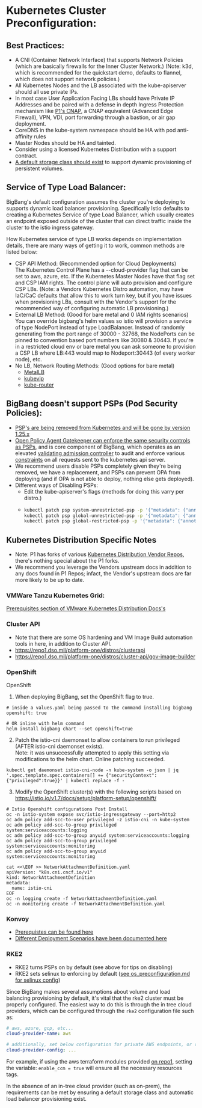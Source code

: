 # Kubernetes Cluster Preconfiguration:         


## Best Practices:        
* A CNI (Container Network Interface) that supports Network Policies (which are basically firewalls for the Inner Cluster Network.) (Note: k3d, which is recommended for the quickstart demo, defaults to flannel, which does not support network policies.)
* All Kubernetes Nodes and the LB associated with the kube-apiserver should all use private IPs.
* In most case User Application Facing LBs should have Private IP Addresses and be paired with a defense in depth Ingress Protection mechanism like [P1's CNAP](https://p1.dso.mil/#/products/cnap/), a CNAP equivalent (Advanced Edge Firewall), VPN, VDI, port forwarding through a bastion, or air gap deployment. 
* CoreDNS in the kube-system namespace should be HA with pod anti-affinity rules
* Master Nodes should be HA and tainted.
* Consider using a licensed Kubernetes Distribution with a support contract. 
* [A default storage class should exist](default_storageclass.md) to support dynamic provisioning of persistent volumes.


## Service of Type Load Balancer:
BigBang's default configuration assumes the cluster you're deploying to supports dynamic load balancer provisioning. Specifically Istio defaults to creating a Kubernetes Service of type Load Balancer, which usually creates an endpoint exposed outside of the cluster that can direct traffic inside the cluster to the istio ingress gateway.

How Kubernetes service of type LB works depends on implementation details, there are many ways of getting it to work, common methods are listed below:      
* CSP API Method: (Recommended option for Cloud Deployments)       
The Kubernetes Control Plane has a --cloud-provider flag that can be set to aws, azure, etc. If the Kubernetes Master Nodes have that flag set and CSP IAM rights. The control plane will auto provision and configure CSP LBs. (Note: a Vendors Kubernetes Distro automation, may have IaC/CaC defaults that allow this to work turn key, but if you have issues when provisioning LBs, consult with the Vendor's support for the recommended way of configuring automatic LB provisioning.)
* External LB Method: (Good for bare metal and 0 IAM rights scenarios)      
You can override bigbang's helm values so istio will provision a service of type NodePort instead of type LoadBalancer. Instead of randomly generating from the port range of 30000 - 32768, the NodePorts can be pinned to convention based port numbers like 30080 & 30443. If you're in a restricted cloud env or bare metal you can ask someone to provision a CSP LB where LB:443 would map to Nodeport:30443 (of every worker node), etc.
* No LB, Network Routing Methods: (Good options for bare metal)         
  * [MetalLB](https://metallb.universe.tf/) 
  * [kubevip](https://kube-vip.io/)
  * [kube-router](https://www.kube-router.io)


## BigBang doesn't support PSPs (Pod Security Policies): 
* [PSP's are being removed from Kubernetes and will be gone by version 1.25.x](https://repo1.dso.mil/platform-one/big-bang/bigbang/-/issues/10) 
* [Open Policy Agent Gatekeeper can enforce the same security controls as PSPs](https://github.com/open-policy-agent/gatekeeper-library/tree/master/library/pod-security-policy#pod-security-policies), and is core component of BigBang, which operates as an elevated [validating admission controller](https://kubernetes.io/docs/reference/access-authn-authz/extensible-admission-controllers/) to audit and enforce various [constraints](https://github.com/open-policy-agent/frameworks/tree/master/constraint) on all requests sent to the kubernetes api server.
* We recommend users disable PSPs completely given they're being removed, we have a replacement, and PSPs can prevent OPA from deploying (and if OPA is not able to deploy, nothing else gets deployed). 
* Different ways of Disabling PSPs: 
  * Edit the kube-apiserver's flags (methods for doing this varry per distro.)
  * ```bash
    kubectl patch psp system-unrestricted-psp -p '{"metadata": {"annotations":{"seccomp.security.alpha.kubernetes.io/allowedProfileNames": "*"}}}'
    kubectl patch psp global-unrestricted-psp -p '{"metadata": {"annotations":{"seccomp.security.alpha.kubernetes.io/allowedProfileNames": "*"}}}'
    kubectl patch psp global-restricted-psp -p '{"metadata": {"annotations":{"seccomp.security.alpha.kubernetes.io/allowedProfileNames": "*"}}}'
    ```


## Kubernetes Distribution Specific Notes
* Note: P1 has forks of various [Kubernetes Distribution Vendor Repos](https://repo1.dso.mil/platform-one/distros), there's nothing special about the P1 forks. 
* We recommend you leverage the Vendors upstream docs in addition to any docs found in P1 Repos; infact, the Vendor's upstream docs are far more likely to be up to date.  

### VMWare Tanzu Kubernetes Grid:
[Prerequisites section of VMware Kubernetes Distribution Docs's](https://repo1.dso.mil/platform-one/distros/vmware/tkg#prerequisites)

### Cluster API
* Note that there are some OS hardening and VM Image Build automation tools in here, in addition to Cluster API.
* https://repo1.dso.mil/platform-one/distros/clusterapi
* https://repo1.dso.mil/platform-one/distros/cluster-api/gov-image-builder

### OpenShift
OpenShift

1) When deploying BigBang, set the OpenShift flag to true.

```
# inside a values.yaml being passed to the command installing bigbang
openshift: true

# OR inline with helm command
helm install bigbang chart --set openshift=true
```

2) Patch the istio-cni daemonset to allow containers to run privileged (AFTER istio-cni daemonset exists).  
Note: it was unsuccessfully attempted to apply this setting via modifications to the helm chart. Online patching succeeded. 
   
```
kubectl get daemonset istio-cni-node -n kube-system -o json | jq '.spec.template.spec.containers[] += {"securityContext":{"privileged":true}}' | kubectl replace -f -
```

3) Modify the OpenShift cluster(s) with the following scripts based on https://istio.io/v1.7/docs/setup/platform-setup/openshift/

```
# Istio Openshift configurations Post Install 
oc -n istio-system expose svc/istio-ingressgateway --port=http2
oc adm policy add-scc-to-user privileged -z istio-cni -n kube-system
oc adm policy add-scc-to-group privileged system:serviceaccounts:logging
oc adm policy add-scc-to-group anyuid system:serviceaccounts:logging
oc adm policy add-scc-to-group privileged system:serviceaccounts:monitoring
oc adm policy add-scc-to-group anyuid system:serviceaccounts:monitoring

cat <<\EOF >> NetworkAttachmentDefinition.yaml
apiVersion: "k8s.cni.cncf.io/v1"
kind: NetworkAttachmentDefinition
metadata:
  name: istio-cni
EOF
oc -n logging create -f NetworkAttachmentDefinition.yaml
oc -n monitoring create -f NetworkAttachmentDefinition.yaml
```

### Konvoy
* [Prerequistes can be found here](https://repo1.dso.mil/platform-one/distros/d2iq/konvoy/konvoy/-/tree/master/docs/1.5.0#prerequisites) 
* [Different Deployment Scenarios have been documented here](https://repo1.dso.mil/platform-one/distros/d2iq/konvoy/konvoy/-/tree/master/docs/1.4.4/install)

### RKE2
* RKE2 turns PSPs on by default (see above for tips on disabling)
* RKE2 sets selinux to enforcing by default ([see os_preconfiguration.md for selinux config](os_preconfiguration.md))

Since BigBang makes several assumptions about volume and load balancing provisioning by default, it's vital that the rke2 cluster must be properly configured.  The easiest way to do this is through the in tree cloud providers, which can be configured through the `rke2` configuration file such as:

```yaml
# aws, azure, gcp, etc...
cloud-provider-name: aws

# additionally, set below configuration for private AWS endpoints, or custom regions such as (T)C2S (us-iso-east-1, us-iso-b-east-1)
cloud-provider-config: ...
```

For example, if using the aws terraform modules provided [on repo1](https://repo1.dso.mil/platform-one/distros/rancher-federal/rke2/rke2-aws-terraform), setting the variable: `enable_ccm = true` will ensure all the necessary resources tags.

In the absence of an in-tree cloud provider (such as on-prem), the requirements can be met by ensuring a default storage class and automatic load balancer provisioning exist. 

